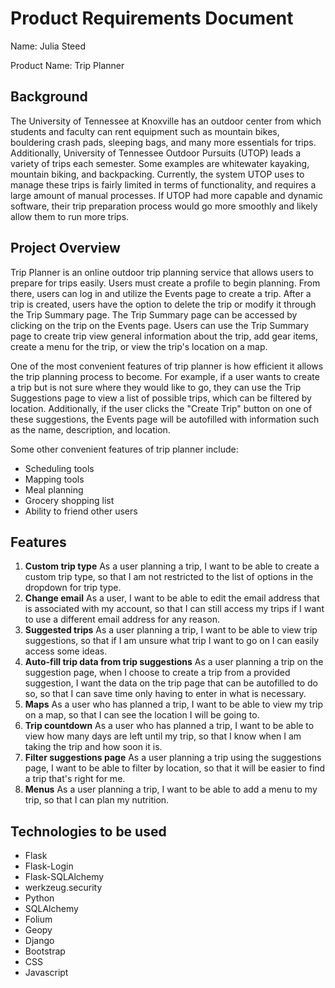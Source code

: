 # Product Requirements Document
Name: Julia Steed

Product Name: Trip Planner

## Background
The University of Tennessee at Knoxville has an outdoor center from which students and faculty can rent equipment such as mountain bikes, bouldering crash pads, sleeping bags, and many more essentials for trips. Additionally, University of Tennessee Outdoor Pursuits (UTOP) leads a variety of trips each semester. Some examples are whitewater kayaking, mountain biking, and backpacking. Currently, the system UTOP uses to manage these trips is fairly limited in terms of functionality, and requires a large amount of manual processes. If UTOP had more capable and dynamic software, their trip preparation process would go more smoothly and likely allow them to run more trips.

## Project Overview
Trip Planner is an online outdoor trip planning service that allows users to prepare for trips easily. Users must create a profile to begin planning. From there, users can log in and utilize the Events page to create a trip. After a trip is created, users have the option to delete the trip or modify it through the Trip Summary page. The Trip Summary page can be accessed by clicking on the trip on the Events page. Users can use the Trip Summary page to create trip view general information about the trip, add gear items, create a menu for the trip, or view the trip's location on a map.

One of the most convenient features of trip planner is how efficient it allows the trip planning process to become. For example, if a user wants to create a trip but is not sure where they would like to go, they can use the Trip Suggestions page to view a list of possible trips, which can be filtered by location. Additionally, if the user clicks the "Create Trip" button on one of these suggestions, the Events page will be autofilled with information such as the name, description, and location.

Some other convenient features of trip planner include:
- Scheduling tools
- Mapping tools
- Meal planning
- Grocery shopping list
- Ability to friend other users

## Features
1. **Custom trip type** As a user planning a trip, I want to be able to create a custom trip type, so that I am not restricted to the list of options in the dropdown for trip type.
2. **Change email** As a user, I want to be able to edit the email address that is associated with my account, so that I can still access my trips if I want to use a different email address for any reason.
3. **Suggested trips** As a user planning a trip, I want to be able to view trip suggestions, so that if I am unsure what trip I want to go on I can easily access some ideas.
4. **Auto-fill trip data from trip suggestions** As a user planning a trip on the suggestion page, when I choose to create a trip from a provided suggestion, I want the data on the trip page that can be autofilled to do so, so that I can save time only having to enter in what is necessary.
5. **Maps** As a user who has planned a trip, I want to be able to view my trip on a map, so that I can see the location I will be going to.
6. **Trip countdown** As a user who has planned a trip, I want to be able to view how many days are left until my trip, so that I know when I am taking the trip and how soon it is.
7. **Filter suggestions page** As a user planning a trip using the suggestions page, I want to be able to filter by location, so that it will be easier to find a trip that's right for me. 
8. **Menus** As a user planning a trip, I want to be able to add a menu to my trip, so that I can plan my nutrition.

## Technologies to be used
- Flask
- Flask-Login
- Flask-SQLAlchemy
- werkzeug.security
- Python
- SQLAlchemy
- Folium
- Geopy
- Django
- Bootstrap
- CSS
- Javascript
